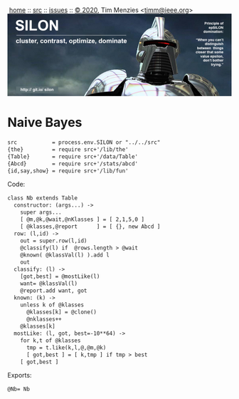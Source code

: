 <a name=top></a><p>       
&nbsp;[home](http://git.io/silon) ::
[src](https://github.com/timm/silon/raw/master/src) ::
[issues](http://git.io/silon) ::
<a href="https://github.com/timm/silon/raw/master/raw/master/LICENSE.md">&copy; 2020</a>,
Tim Menzies
<<a href="mailto:timm@ieee.org">timm&commat;ieee.org</a>>
<br>
[<img width=900 src="https://github.com/timm/silon/raw/master/etc/img/banner.jpg">](http://git.io/silon)<br>

# Naive Bayes

    src           = process.env.SILON or "../../src"
    {the}         = require src+'/lib/the'
    {Table}       = require src+'/data/Table'
    {Abcd}        = require src+'/stats/abcd'
    {id,say,show} = require src+'/lib/fun'

Code:

    class Nb extends Table
      constructor: (args...) ->
        super args...
        [ @m,@k,@wait,@nKlasses ] = [ 2,1,5,0 ]
        [ @klasses,@report      ] = [ {}, new Abcd ]
      row: (l,id) ->
        out = super.row(l,id)
        @classify(l) if  @rows.length > @wait
        @known( @klassVal(l) ).add l
        out
      classify: (l) ->
        [got,best] = @mostLike(l)
        want= @klassVal(l)
        @report.add want, got
      known: (k) ->
        unless k of @klasses
          @klasses[k] = @clone()
          @nklasses++
        @klasses[k]
      mostLike: (l, got, best=-10**64) ->
        for k,t of @klasses
          tmp = t.like(k,l,@,@m,@k)
          [ got,best ] = [ k,tmp ] if tmp > best
        [ got,best ]

Exports:

    @Nb= Nb
